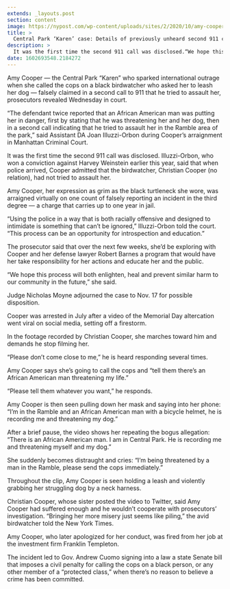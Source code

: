 ```yaml
--- 
extends: _layouts.post 
section: content 
image: https://nypost.com/wp-content/uploads/sites/2/2020/10/amy-cooper-05.jpg?quality=90&strip=all&w=1200 
title: > 
  Central Park ‘Karen’ case: Details of previously unheard second 911 call revealed 
description: > 
  It was the first time the second 911 call was disclosed.“We hope this process will both enlighten, heal and prevent similar harm to our community in the future,” she said.Amy Cooper says she’s going to call the cops and “tell them there’s an African American man threatening my life.”“Please tell them whatever you want,” he responds.Christian Cooper, whose sister posted the video to Twitter, said Amy Cooper had suffered enough and he wouldn’t cooperate with prosecutors’ investigation.Amy Cooper, who later apologized for her conduct, was fired from her job at the investment firm Franklin Templeton. 
date: 1602693548.2184272 
--- 
```

Amy Cooper — the Central Park “Karen” who sparked international outrage when she called the cops on a black birdwatcher who asked her to leash her dog — falsely claimed in a second call to 911 that he tried to assault her, prosecutors revealed Wednesday in court.

“The defendant twice reported that an African American man was putting her in danger, first by stating that he was threatening her and her dog, then in a second call indicating that he tried to assault her in the Ramble area of the park,” said Assistant DA Joan Illuzzi-Orbon during Cooper’s arraignment in Manhattan Criminal Court.

It was the first time the second 911 call was disclosed. Illuzzi-Orbon, who won a conviction against Harvey Weinstein earlier this year, said that when police arrived, Cooper admitted that the birdwatcher, Christian Cooper (no relation), had not tried to assault her.

Amy Cooper, her expression as grim as the black turtleneck she wore, was arraigned virtually on one count of falsely reporting an incident in the third degree — a charge that carries up to one year in jail.

“Using the police in a way that is both racially offensive and designed to intimidate is something that can’t be ignored,” Illuzzi-Orbon told the court. “This process can be an opportunity for introspection and education.”

The prosecutor said that over the next few weeks, she’d be exploring with Cooper and her defense lawyer Robert Barnes a program that would have her take responsibility for her actions and educate her and the public.

“We hope this process will both enlighten, heal and prevent similar harm to our community in the future,” she said.

Judge Nicholas Moyne adjourned the case to Nov. 17 for possible disposition.

Cooper was arrested in July after a video of the Memorial Day altercation went viral on social media, setting off a firestorm.

In the footage recorded by Christian Cooper, she marches toward him and demands he stop filming her.

“Please don’t come close to me,” he is heard responding several times.

Amy Cooper says she’s going to call the cops and “tell them there’s an African American man threatening my life.”

“Please tell them whatever you want,” he responds.

Amy Cooper is then seen pulling down her mask and saying into her phone: “I’m in the Ramble and an African American man with a bicycle helmet, he is recording me and threatening my dog.”

After a brief pause, the video shows her repeating the bogus allegation: “There is an African American man. I am in Central Park. He is recording me and threatening myself and my dog.”

She suddenly becomes distraught and cries: “I’m being threatened by a man in the Ramble, please send the cops immediately.”

Throughout the clip, Amy Cooper is seen holding a leash and violently grabbing her struggling dog by a neck harness.

Christian Cooper, whose sister posted the video to Twitter, said Amy Cooper had suffered enough and he wouldn’t cooperate with prosecutors’ investigation. “Bringing her more misery just seems like piling,” the avid birdwatcher told the New York Times.

Amy Cooper, who later apologized for her conduct, was fired from her job at the investment firm Franklin Templeton.

The incident led to Gov. Andrew Cuomo signing into a law a state Senate bill that imposes a civil penalty for calling the cops on a black person, or any other member of a “protected class,” when there’s no reason to believe a crime has been committed.